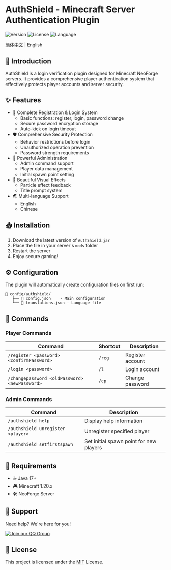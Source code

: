 # AuthShield - Minecraft Server Authentication Plugin

![Version](https://img.shields.io/badge/NeoForge-1.20.x-blue)
![License](https://img.shields.io/badge/License-MIT-green)
![Language](https://img.shields.io/badge/Language-Java-orange)

[简体中文](README.md) | English

## 📝 Introduction

AuthShield is a login verification plugin designed for Minecraft NeoForge servers. It provides a comprehensive player authentication system that effectively protects player accounts and server security.

## ✨ Features

- 🔐 Complete Registration & Login System
  - Basic functions: register, login, password change
  - Secure password encryption storage
  - Auto-kick on login timeout
- 🛡️ Comprehensive Security Protection
  - Behavior restrictions before login
  - Unauthorized operation prevention
  - Password strength requirements
- 👑 Powerful Administration
  - Admin command support
  - Player data management
  - Initial spawn point setting
- 🎨 Beautiful Visual Effects
  - Particle effect feedback
  - Title prompt system
- 🌏 Multi-language Support
  - English
  - Chinese

## 📥 Installation

1. Download the latest version of `AuthShield.jar`
2. Place the file in your server's `mods` folder
3. Restart the server
4. Enjoy secure gaming!

## ⚙️ Configuration

The plugin will automatically create configuration files on first run:
```
📁 config/authshield/
   ├── 📄 config.json    - Main configuration
   └── 📄 translations.json - Language file
```

## 📌 Commands

### Player Commands
| Command | Shortcut | Description |
|---------|----------|-------------|
| `/register <password> <confirmPassword>` | `/reg` | Register account |
| `/login <password>` | `/l` | Login account |
| `/changepassword <oldPassword> <newPassword>` | `/cp` | Change password |

### Admin Commands
| Command | Description |
|---------|-------------|
| `/authshield help` | Display help information |
| `/authshield unregister <player>` | Unregister specified player |
| `/authshield setfirstspawn` | Set initial spawn point for new players |

## 🔧 Requirements

- ☕ Java 17+
- 🎮 Minecraft 1.20.x
- 🛠️ NeoForge Server

## 💬 Support

Need help? We're here for you!

[![Join our QQ Group](https://img.shields.io/badge/QQ_Group-528651839-blue)](https://jq.qq.com/?_wv=1027&k=528651839)

## 📜 License

This project is licensed under the [MIT](LICENSE) License.

